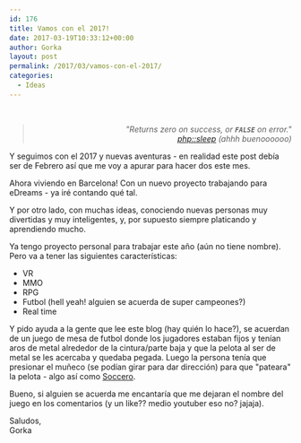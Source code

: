 ```yaml
---
id: 176
title: Vamos con el 2017!
date: 2017-03-19T10:33:12+00:00
author: Gorka
layout: post
permalink: /2017/03/vamos-con-el-2017/
categories:
  - Ideas
---
```

<img src="/public/img/2017/03/project-kickoff-01-300x208.jpg" alt="" srcset="/public/img/2017/03/project-kickoff-01-300x208.jpg 300w, /public/img/2017/03/project-kickoff-01.jpg 650w" sizes="100vw" />

> <p style="text-align: right; font-style: italic;">
>   "Returns zero on success, or <strong><code>FALSE</code></strong> on error."<br /><a href="http://php.net/manual/en/function.sleep.php">php::sleep</a> (ahhh buenoooooo)
> </p>

Y seguimos con el 2017 y nuevas aventuras - en realidad este post debía ser de Febrero así que me voy a apurar para hacer dos este mes.

Ahora viviendo en Barcelona! Con un nuevo proyecto trabajando para eDreams - ya iré contando qué tal.

Y por otro lado, con muchas ideas, conociendo nuevas personas muy divertidas y muy inteligentes, y, por supuesto siempre platicando y aprendiendo mucho.

Ya tengo proyecto personal para trabajar este año (aún no tiene nombre). Pero va a tener las siguientes características:

  * VR
  * MMO
  * RPG
  * Futbol (hell yeah! alguien se acuerda de super campeones?)
  * Real time

Y pido ayuda a la gente que lee este blog (hay quién lo hace?), se acuerdan de un juego de mesa de futbol donde los jugadores estaban fijos y tenían aros de metal alrededor de la cintura/parte baja y que la pelota al ser de metal se les acercaba y quedaba pegada. Luego la persona tenía que presionar el muñeco (se podían girar para dar dirección) para que "pateara" la pelota - algo así como [Soccero](http://www.soccero.net/index.php/en/).

Bueno, si alguien se acuerda me encantaría que me dejaran el nombre del juego en los comentarios (y un like?? medio youtuber eso no? jajaja).

<p>
  Saludos,<br /> Gorka
</p>
